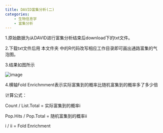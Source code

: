 ```yaml
---
title: DAVID富集分析(二)
categories:
	- 生物信息学
	- 富集分析
---
```


1.原始数据为从DAVID进行富集分析结束后download下的txt文件。

2.下载txt文件后用 本文件夹 中的R代码改写相应工作目录即可画出通路富集的气泡图。

3.结果如图所示

![image](https://user-images.githubusercontent.com/102901955/166146200-7a47dcef-6eb1-4ecc-b289-d7bd7db9c9be.png)

4.横轴Fold Enrichmment表示实际富集到的概率比随机富集到的概率多了多少倍  
  
  计算公式：
  
  Count / List.Total = 实际富集到的概率i
  
  Pop.Hits / Pop.Total = 随机富集到的概率ii
  
  i / ii = Fold Enrichment
